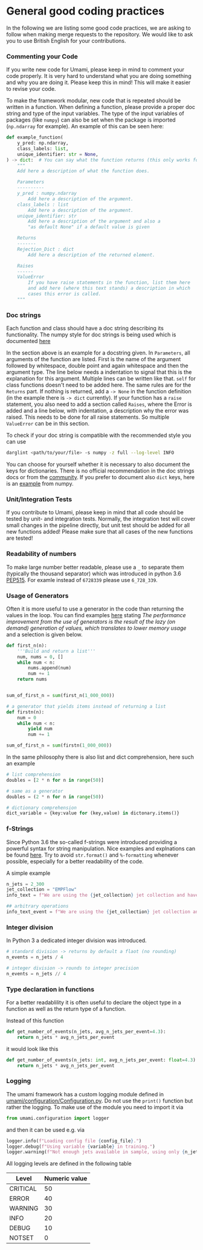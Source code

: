 # General good coding practices

In the following we are listing some good code practices, we are asking to follow when making merge requests to the repository. We would like to ask you to use British English for your contributions.

### Commenting your Code
If you write new code for Umami, please keep in mind to comment your code properly. It is very hard to understand what you are doing something and why you are doing it. Please keep this in mind! This will make it easier to revise your code.

To make the framework modular, new code that is repeated should be written in a function. When defining a function, please provide a proper doc string and type of the input variables. The type of the input variables of packages (like `numpy`) can also be set when the package is imported (`np.ndarray` for example). An example of this can be seen here:

```python
def example_function(
    y_pred: np.ndarray,
    class_labels: list,
    unique_identifier: str = None,
) -> dict:  # You can say what the function returns (this only works for one return value)
    """
    Add here a description of what the function does.

    Parameters
    ----------
    y_pred : numpy.ndarray
        Add here a description of the argument.
    class_labels : list
        Add here a description of the argument.
    unique_identifier: str
        Add here a description of the argument and also a
        "as default None" if a default value is given

    Returns
    -------
    Rejection_Dict : dict
        Add here a description of the returned element.

    Raises
    ------
    ValueError
        If you have raise statements in the function, list them here
        and add here (where this text stands) a description in which
        cases this error is called.
    """
```

### Doc strings
Each function and class should have a doc string describing its functionality.
The numpy style for doc strings is being used which is documented [here](https://numpydoc.readthedocs.io/en/latest/format.html)

In the section above is an example for a docstring given. In `Parameters`, all arguments of the function are listed. First is the name of the argument followed by whitespace, double point and again whitespace and then the argument type. The line below needs a indentation to signal that this is the explanation for this argument. Multiple lines can be written like that. `self` for class functions doesn't need to be added here.
The same rules are for the `Returns` part. If nothing is returned, add a `-> None` in the function definition (in the example there is `-> dict` currently).
If your function has a `raise` statement, you also need to add a section called `Raises`, where the Error is added and a line below, with indentation, a description why the error was raised. This needs to be done for all raise statements. So multiple `ValueError` can be in this section.

To check if your doc string is compatible with the recommended style you can use

```bash
darglint <path/to/your/file> -s numpy -z full --log-level INFO
```

You can choose for yourself whether it is necessary to also document the keys for dictionaries. There is no official recommendation in the doc strings docs or from the [community](https://stackoverflow.com/questions/62511086/how-to-document-kwargs-according-to-numpy-style-docstring). If you prefer to document also `dict` keys, here is an [example](https://numpy.org/doc/stable/reference/generated/numpy.set_printoptions.html) from numpy.

### Unit/Integration Tests
If you contribute to Umami, please keep in mind that all code should be tested by unit- and integration tests. Normally, the integration test will cover small changes in the pipeline directly, but unit test should be added for all new functions added! Please make sure that all cases of the new functions are tested!

### Readability of numbers
To make large number better readable, please use a `_` to separate them (typically the thousand separator) which was introduced in python 3.6 [PEP515](https://www.python.org/dev/peps/pep-0515/#literal-grammar).
For examle instead of `6728339` please use `6_728_339`.

### Usage of Generators
Often it is more useful to use a generator in the code than returning the values in the loop. You can find examples [here](https://wiki.python.org/moin/Generators) stating *The performance improvement from the use of generators is the result of the lazy (on demand) generation of values, which translates to lower memory usage* and a selection is given below.

```python
def first_n(n):
    '''Build and return a list'''
    num, nums = 0, []
    while num < n:
        nums.append(num)
        num += 1
    return nums


sum_of_first_n = sum(first_n(1_000_000))
```

```python
# a generator that yields items instead of returning a list
def firstn(n):
    num = 0
    while num < n:
        yield num
        num += 1

sum_of_first_n = sum(firstn(1_000_000))
```


In the same philosophy there is also list and dict comprehension, here such an example
```python
# list comprehension
doubles = [2 * n for n in range(50)]

# same as a generator
doubles = (2 * n for n in range(50))

# dictionary comprehension
dict_variable = {key:value for (key,value) in dictonary.items()}
```

### f-Strings
Since Python 3.6 the so-called f-strings were introduced providing a powerful syntax for string manipulation. Nice examples and explnations can be found [here](https://realpython.com/python-f-strings/). Try to avoid `str.format()` and `%-formatting` whenever possible, especially for a better readability of the code.

A simple example
```python
n_jets = 2_300
jet_collection = "EMPFlow"
info_text = f"We are using the {jet_collection} jet collection and have {n_jets} available."

## arbitrary operations
info_text_event = f"We are using the {jet_collection} jet collection and have {n_jets * 4} available."
```

### Integer division

In Python 3 a dedicated integer division was introduced.

```python
# standard division -> returns by default a flaot (no rounding)
n_events = n_jets / 4

# integer division -> rounds to integer precision
n_events = n_jets // 4
```

### Type declaration in functions
For a better readablility it is often useful to declare the object type in a function as well as the return type of a function.

Instead of this function
```python
def get_number_of_events(n_jets, avg_n_jets_per_event=4.3):
    return n_jets * avg_n_jets_per_event
```

it would look like this
```python
def get_number_of_events(n_jets: int, avg_n_jets_per_event: float=4.3) -> float:
    return n_jets * avg_n_jets_per_event
```


### Logging
The umami framework has a custom logging module defined in [umami/configuration/Configuration.py](https://gitlab.cern.ch/atlas-flavor-tagging-tools/algorithms/umami/-/blob/master/umami/configuration/Configuration.py). Do not use the `print()` function but rather the logging. To make use of the module you need to import it via
```python
from umami.configuration import logger
```
and then it can be used e.g. via
```python
logger.info(f"Loading config file {config_file}.")
logger.debug(f"Using variable {variable} in training.")
logger.warning(f"Not enough jets available in sample, using only {n_jets}")
```
All logging levels are defined in the following table

| Level    | Numeric value |
|----------|---------------|
| CRITICAL | 50            |
| ERROR    | 40            |
| WARNING  | 30            |
| INFO     | 20            |
| DEBUG    | 10            |
| NOTSET   | 0             |

